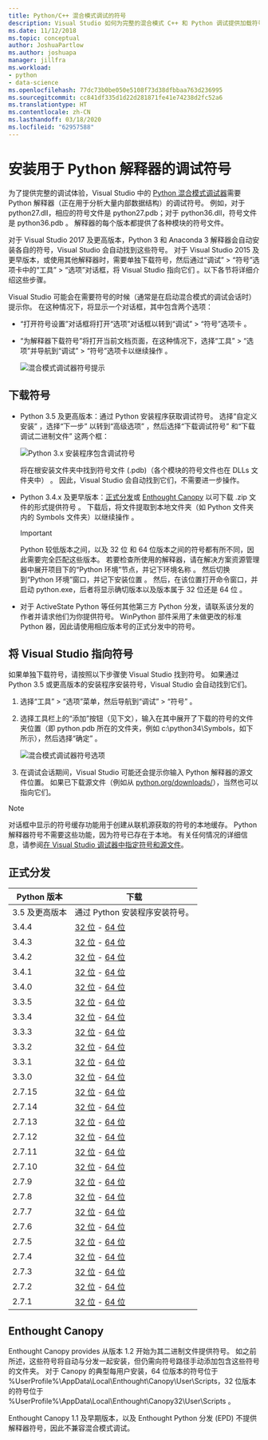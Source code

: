 ```yaml
---
title: Python/C++ 混合模式调试的符号
description: Visual Studio 如何为完整的混合模式 C++ 和 Python 调试提供加载符号的功能。
ms.date: 11/12/2018
ms.topic: conceptual
author: JoshuaPartlow
ms.author: joshuapa
manager: jillfra
ms.workload:
- python
- data-science
ms.openlocfilehash: 77dc73b0be050e5108f73d38dfbbaa763d236995
ms.sourcegitcommit: cc841df335d1d22d281871fe41e74238d2fc52a6
ms.translationtype: HT
ms.contentlocale: zh-CN
ms.lasthandoff: 03/18/2020
ms.locfileid: "62957588"
---
```

# <a name="install-debugging-symbols-for-python-interpreters"></a>安装用于 Python 解释器的调试符号

为了提供完整的调试体验，Visual Studio 中的 [Python 混合模式调试器](debugging-mixed-mode-c-cpp-python-in-visual-studio.md)需要 Python 解释器（正在用于分析大量内部数据结构）的调试符号。 例如，对于 python27.dll，相应的符号文件是 python27.pdb；对于 python36.dll，符号文件是 python36.pdb     。 解释器的每个版本都提供了各种模块的符号文件。

对于 Visual Studio 2017 及更高版本，Python 3 和 Anaconda 3 解释器会自动安装各自的符号，Visual Studio 会自动找到这些符号。 对于 Visual Studio 2015 及更早版本，或使用其他解释器时，需要单独下载符号，然后通过“调试” > “符号”选项卡中的“工具” > “选项”对话框，将 Visual Studio 指向它们     。以下各节将详细介绍这些步骤。

Visual Studio 可能会在需要符号的时候（通常是在启动混合模式的调试会话时）提示你。 在这种情况下，将显示一个对话框，其中包含两个选项：

- “打开符号设置”对话框将打开“选项”对话框以转到“调试” > “符号”选项卡     。
- “为解释器下载符号”将打开当前文档页面，在这种情况下，选择“工具” > “选项”并导航到“调试” > “符号”选项卡以继续操作      。

    ![混合模式调试器符号提示](media/mixed-mode-debugging-symbols-required.png)

## <a name="download-symbols"></a>下载符号

- Python 3.5 及更高版本：通过 Python 安装程序获取调试符号。 选择“自定义安装”  ，选择“下一步”  以转到“高级选项”  ，然后选择“下载调试符号”  和“下载调试二进制文件”  这两个框：

    ![Python 3.x 安装程序包含调试符号](media/mixed-mode-debugging-symbols-installer35.png)

    将在根安装文件夹中找到符号文件 (.pdb)（各个模块的符号文件也在 DLLs 文件夹中）   。 因此，Visual Studio 会自动找到它们，不需要进一步操作。

- Python 3.4.x 及更早版本：[正式分发](#official-distributions)或 [Enthought Canopy](#enthought-canopy) 以可下载 .zip 文件的形式提供符号  。 下载后，将文件提取到本地文件夹（如 Python 文件夹内的 Symbols 文件夹）以继续操作  。

    > [!Important]
    > Python 较低版本之间，以及 32 位 和 64 位版本之间的符号都有所不同，因此需要完全匹配这些版本。 若要检查所使用的解释器，请在解决方案资源管理器中展开项目下的“Python 环境”节点，并记下环境名称    。 然后切换到“Python 环境”窗口，并记下安装位置   。 然后，在该位置打开命令窗口，并启动 python.exe，后者将显示确切版本以及版本属于 32 位还是 64 位  。

- 对于 ActiveState Python 等任何其他第三方 Python 分发，请联系该分发的作者并请求他们为你提供符号。 WinPython 部件采用了未做更改的标准 Python 器，因此请使用相应版本号的正式分发中的符号。

## <a name="point-visual-studio-to-the-symbols"></a>将 Visual Studio 指向符号

如果单独下载符号，请按照以下步骤使 Visual Studio 找到符号。 如果通过 Python 3.5 或更高版本的安装程序安装符号，Visual Studio 会自动找到它们。

1. 选择“工具” > “选项”菜单，然后导航到“调试” > “符号”     。

1. 选择工具栏上的“添加”按钮（见下文），输入在其中展开了下载的符号的文件夹位置（即 python.pdb 所在的文件夹，例如 c:\python34\Symbols，如下所示），然后选择“确定”     。

    ![混合模式调试器符号选项](media/mixed-mode-debugging-symbols.png)

1. 在调试会话期间，Visual Studio 可能还会提示你输入 Python 解释器的源文件位置。 如果已下载源文件（例如从 [python.org/downloads/](https://www.python.org/downloads/)），当然也可以指向它们。

> [!Note]
> 对话框中显示的符号缓存功能用于创建从联机源获取的符号的本地缓存。 Python 解释器符号不需要这些功能，因为符号已存在于本地。 有关任何情况的详细信息，请参阅[在 Visual Studio 调试器中指定符号和源文件](../debugger/specify-symbol-dot-pdb-and-source-files-in-the-visual-studio-debugger.md)。

## <a name="official-distributions"></a>正式分发

| Python 版本 | 下载 |
| --- | --- |
| 3.5 及更高版本 | 通过 Python 安装程序安装符号。 |
| 3.4.4 | [32 位](https://www.python.org/ftp/python/3.4.4/python-3.4.4-pdb.zip) - [64 位](https://www.python.org/ftp/python/3.4.4/python-3.4.4.amd64-pdb.zip) |
| 3.4.3 | [32 位](https://www.python.org/ftp/python/3.4.3/python-3.4.3-pdb.zip) - [64 位](https://www.python.org/ftp/python/3.4.3/python-3.4.3.amd64-pdb.zip) |
| 3.4.2 | [32 位](https://www.python.org/ftp/python/3.4.2/python-3.4.2-pdb.zip) - [64 位](https://www.python.org/ftp/python/3.4.2/python-3.4.2.amd64-pdb.zip) |
| 3.4.1 | [32 位](https://www.python.org/ftp/python/3.4.1/python-3.4.1-pdb.zip) - [64 位](https://www.python.org/ftp/python/3.4.1/python-3.4.1.amd64-pdb.zip) |
| 3.4.0 | [32 位](https://www.python.org/ftp/python/3.4.0/python-3.4.0-pdb.zip) - [64 位](https://www.python.org/ftp/python/3.4.0/python-3.4.0.amd64-pdb.zip) |
| 3.3.5 | [32 位](https://www.python.org/ftp/python/3.3.5/python-3.3.5-pdb.zip) - [64 位](https://www.python.org/ftp/python/3.3.5/python-3.3.5.amd64-pdb.zip) |
| 3.3.4 | [32 位](https://www.python.org/ftp/python/3.3.4/python-3.3.4-pdb.zip) - [64 位](https://www.python.org/ftp/python/3.3.4/python-3.3.4.amd64-pdb.zip) |
| 3.3.3 | [32 位](https://www.python.org/ftp/python/3.3.3/python-3.3.3-pdb.zip) - [64 位](https://www.python.org/ftp/python/3.3.3/python-3.3.3.amd64-pdb.zip) |
| 3.3.2 | [32 位](https://www.python.org/ftp/python/3.3.2/python-3.3.2-pdb.zip) - [64 位](https://www.python.org/ftp/python/3.3.2/python-3.3.2.amd64-pdb.zip) |
| 3.3.1 | [32 位](https://www.python.org/ftp/python/3.3.1/python-3.3.1-pdb.zip) - [64 位](https://www.python.org/ftp/python/3.3.1/python-3.3.1.amd64-pdb.zip) |
| 3.3.0 | [32 位](https://www.python.org/ftp/python/3.3.0/python-3.3.0-pdb.zip) - [64 位](https://www.python.org/ftp/python/3.3.0/python-3.3.0.amd64-pdb.zip) |
| 2.7.15 | [32 位](https://www.python.org/ftp/python/2.7.15/python-2.7.15-pdb.zip) - [64 位](https://www.python.org/ftp/python/2.7.15/python-2.7.15.amd64-pdb.zip) |
| 2.7.14 | [32 位](https://www.python.org/ftp/python/2.7.14/python-2.7.14-pdb.zip) - [64 位](https://www.python.org/ftp/python/2.7.14/python-2.7.14.amd64-pdb.zip) |
| 2.7.13 | [32 位](https://www.python.org/ftp/python/2.7.13/python-2.7.13-pdb.zip) - [64 位](https://www.python.org/ftp/python/2.7.13/python-2.7.13.amd64-pdb.zip) |
| 2.7.12 | [32 位](https://www.python.org/ftp/python/2.7.12/python-2.7.12-pdb.zip) - [64 位](https://www.python.org/ftp/python/2.7.12/python-2.7.12.amd64-pdb.zip) |
| 2.7.11 | [32 位](https://www.python.org/ftp/python/2.7.11/python-2.7.11-pdb.zip) - [64 位](https://www.python.org/ftp/python/2.7.11/python-2.7.11.amd64-pdb.zip) |
| 2.7.10 | [32 位](https://www.python.org/ftp/python/2.7.10/python-2.7.10-pdb.zip) - [64 位](https://www.python.org/ftp/python/2.7.10/python-2.7.10.amd64-pdb.zip) |
| 2.7.9 | [32 位](https://www.python.org/ftp/python/2.7.9/python-2.7.9-pdb.zip) - [64 位](https://www.python.org/ftp/python/2.7.9/python-2.7.9.amd64-pdb.zip) |
| 2.7.8 | [32 位](https://www.python.org/ftp/python/2.7.8/python-2.7.8-pdb.zip) - [64 位](https://www.python.org/ftp/python/2.7.8/python-2.7.8.amd64-pdb.zip) |
| 2.7.7 | [32 位](https://www.python.org/ftp/python/2.7.7/python-2.7.7-pdb.zip) - [64 位](https://www.python.org/ftp/python/2.7.7/python-2.7.7.amd64-pdb.zip) |
| 2.7.6 | [32 位](https://www.python.org/ftp/python/2.7.6/python-2.7.6-pdb.zip) - [64 位](https://www.python.org/ftp/python/2.7.6/python-2.7.6.amd64-pdb.zip) |
| 2.7.5 | [32 位](https://www.python.org/ftp/python/2.7.5/python-2.7.5-pdb.zip) - [64 位](https://www.python.org/ftp/python/2.7.5/python-2.7.5.amd64-pdb.zip) |
| 2.7.4 | [32 位](https://www.python.org/ftp/python/2.7.4/python-2.7.4-pdb.zip) - [64 位](https://www.python.org/ftp/python/2.7.4/python-2.7.4.amd64-pdb.zip) |
| 2.7.3 | [32 位](https://www.python.org/ftp/python/2.7.3/python-2.7.3-pdb.zip) - [64 位](https://www.python.org/ftp/python/2.7.3/python-2.7.3.amd64-pdb.zip) |
| 2.7.2 | [32 位](https://www.python.org/ftp/python/2.7.2/python-2.7.2-pdb.zip) - [64 位](https://www.python.org/ftp/python/2.7.2/python-2.7.2.amd64-pdb.zip) |
| 2.7.1 | [32 位](https://www.python.org/ftp/python/2.7.1/python-2.7.1-pdb.zip) - [64 位](https://www.python.org/ftp/python/2.7.1/python-2.7.1.amd64-pdb.zip) |

## <a name="enthought-canopy"></a>Enthought Canopy

Enthought Canopy provides 从版本 1.2 开始为其二进制文件提供符号。 如之前所述，这些符号将自动与分发一起安装，但仍需向符号路径手动添加包含这些符号的文件夹。 对于 Canopy 的典型每用户安装，64 位版本的符号位于 %UserProfile%\AppData\Local\Enthought\Canopy\User\Scripts，32 位版本的符号位于 %UserProfile%\AppData\Local\Enthought\Canopy32\User\Scripts   。

Enthought Canopy 1.1 及早期版本，以及 Enthought Python 分发 (EPD) 不提供解释器符号，因此不兼容混合模式调试。
